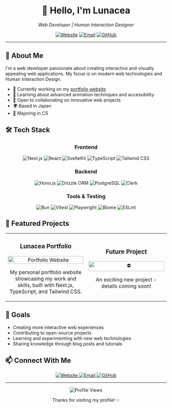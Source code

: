 <div align="center">
  <h1>👋 Hello, I'm Lunacea</h1>
  <p><i>Web Developer | Human Interaction Designer</i></p>
  
  [![Website](https://img.shields.io/badge/Website-lunacea.jp-38B2AC?style=for-the-badge&logo=vercel)](https://lunacea.jp)
  [![Email](https://img.shields.io/badge/Email-contact@lunacea.jp-blue?style=for-the-badge&logo=gmail)](mailto:contact@lunacea.jp)
  [![GitHub](https://img.shields.io/badge/GitHub-Lunacea-181717?style=for-the-badge&logo=github)](https://github.com/Lunacea)
</div>

---

## 💫 About Me

I'm a web developer passionate about creating interactive and visually appealing web applications.
My focus is on modern web technologies and Human Interaction Design.

- 🔭 Currently working on my [portfolio website](https://lunacea.jp)
- 🌱 Learning about advanced animation techniques and accessibility
- 👯 Open to collaborating on innovative web projects
- 🌍 Based in Japan
- 🏫 Majoring in CS

## 🛠️ Tech Stack

<div align="center">
  
### Frontend
  
![Next.js](https://img.shields.io/badge/Next.js-000000?style=for-the-badge&logo=next.js&logoColor=white)
![React](https://img.shields.io/badge/React-61DAFB?style=for-the-badge&logo=react&logoColor=black)
![SvelteKit](https://img.shields.io/badge/SvelteKit-FF3E00?style=for-the-badge&logo=svelte&logoColor=white)
![TypeScript](https://img.shields.io/badge/TypeScript-3178C6?style=for-the-badge&logo=typescript&logoColor=white)
![Tailwind CSS](https://img.shields.io/badge/Tailwind_CSS-38B2AC?style=for-the-badge&logo=tailwind-css&logoColor=white)

### Backend

![Hono.js](https://img.shields.io/badge/Hono.js-yellow?style=for-the-badge&logo=hono)
![Drizzle ORM](https://img.shields.io/badge/Drizzle_ORM-black?style=for-the-badge&logo=drizzle)
![PostgreSQL](https://img.shields.io/badge/PostgreSQL-4169E1?style=for-the-badge&logo=postgresql&logoColor=white)
![Clerk](https://img.shields.io/badge/Clerk-6C47FF?style=for-the-badge&logo=clerk&logoColor=white)

### Tools & Testing

![Bun](https://img.shields.io/badge/Bun-000000?style=for-the-badge&logo=bun&logoColor=white)
![Vitest](https://img.shields.io/badge/Vitest-6E9F18?style=for-the-badge&logo=vitest&logoColor=white)
![Playwright](https://img.shields.io/badge/Playwright-2EAD33?style=for-the-badge&logo=playwright&logoColor=white)
![Biome](https://img.shields.io/badge/Biome-60A5FA?style=for-the-badge&logo=biome&logoColor=white)
![ESLint](https://img.shields.io/badge/ESLint-4B32C3?style=for-the-badge&logo=eslint&logoColor=white)

</div>

## 🌟 Featured Projects

<table>
  <tr>
    <td width="50%">
      <h3 align="center">Lunacea Portfolio</h3>
      <p align="center">
        <a href="https://lunacea.jp" target="_blank">
          <img src="https://via.placeholder.com/300x150?text=Lunacea+Portfolio" width="100%" alt="Portfolio Website"/>
        </a>
        <p align="center">
          My personal portfolio website showcasing my work and skills, built with Next.js, TypeScript, and Tailwind CSS.
        </p>
      </p>
    </td>
    <td width="50%">
      <h3 align="center">Future Project</h3>
      <p align="center">
        <a href="#" target="_blank">
          <img src="https://via.placeholder.com/300x150?text=Coming+Soon" width="100%" alt="⛔"/>
        </a>
        <p align="center">
          An exciting new project - details coming soon!
        </p>
      </p>
    </td>
  </tr>
</table>

## 🎯 Goals

- Creating more interactive web experiences
- Contributing to open-source projects
- Learning and experimenting with new web technologies
- Sharing knowledge through blog posts and tutorials

## 📫 Connect With Me

<div align="center">
  <a href="https://lunacea.jp">
    <img src="https://img.shields.io/badge/Website-lunacea.jp-38B2AC?style=for-the-badge&logo=vercel" alt="Website"/>
  </a>
  <a href="mailto:contact@lunacea.jp">
    <img src="https://img.shields.io/badge/Email-contact@lunacea.jp-blue?style=for-the-badge&logo=gmail" alt="Email"/>
  </a>
  <a href="https://github.com/Lunacea">
    <img src="https://img.shields.io/badge/GitHub-Lunacea-181717?style=for-the-badge&logo=github" alt="GitHub"/>
  </a>
</div>

---

<div align="center">
  <img src="https://komarev.com/ghpvc/?username=Lunacea&color=blueviolet&style=for-the-badge" alt="Profile Views"/>
  
  <p>Thanks for visiting my profile! ✨</p>
</div>
